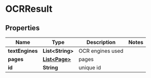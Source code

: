 
# OCRResult

## Properties
Name | Type | Description | Notes
------------ | ------------- | ------------- | -------------
**textEngines** | **List&lt;String&gt;** | OCR engines used | 
**pages** | [**List&lt;Page&gt;**](Page.md) | pages | 
**id** | **String** | unique id | 



